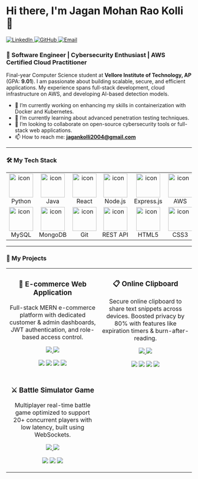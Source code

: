 # Hi there, I'm Jagan Mohan Rao Kolli 👋

<a href="https://linkedin.com/in/jagan-mohan-rao-kolli-90ab39306" target="_blank">
  <img src="https://img.shields.io/badge/LinkedIn-0077B5?style=for-the-badge&logo=linkedin&logoColor=white" alt="LinkedIn"/>
</a>
<a href="https://github.com/Jagan20278" target="_blank">
  <img src="https://img.shields.io/badge/GitHub-181717?style=for-the-badge&logo=github&logoColor=white" alt="GitHub"/>
</a>
<a href="mailto:jagankolli2004@gmail.com">
  <img src="https://img.shields.io/badge/Email-D14836?style=for-the-badge&logo=gmail&logoColor=white" alt="Email"/>
</a>

### 🚀 Software Engineer | Cybersecurity Enthusiast | AWS Certified Cloud Practitioner

Final-year Computer Science student at **Vellore Institute of Technology, AP** (GPA: **9.01**). I am passionate about building scalable, secure, and efficient applications. My experience spans full-stack development, cloud infrastructure on AWS, and developing AI-based detection models.

- 🔭 I’m currently working on enhancing my skills in containerization with Docker and Kubernetes.
- 🌱 I’m currently learning about advanced penetration testing techniques.
- 👯 I’m looking to collaborate on open-source cybersecurity tools or full-stack web applications.
- 📫 How to reach me: **jagankolli2004@gmail.com**

---

### 🛠️ My Tech Stack

<table>
  <tr>
    <td align="center" width="96">
      <img src="https://techstack-generator.vercel.app/python-icon.svg" alt="icon" width="65" height="65" />
      <br>Python
    </td>
    <td align="center" width="96">
      <img src="https://techstack-generator.vercel.app/java-icon.svg" alt="icon" width="65" height="65" />
      <br>Java
    </td>
    <td align="center" width="96">
      <img src="https://techstack-generator.vercel.app/react-icon.svg" alt="icon" width="65" height="65" />
      <br>React
    </td>
    <td align="center" width="96">
      <img src="https://techstack-generator.vercel.app/nodejs-icon.svg" alt="icon" width="65" height="65" />
      <br>Node.js
    </td>
    <td align="center" width="96">
      <img src="https://techstack-generator.vercel.app/express-icon.svg" alt="icon" width="65" height="65" />
      <br>Express.js
    </td>
     <td align="center" width="96">
      <img src="https://techstack-generator.vercel.app/aws-icon.svg" alt="icon" width="65" height="65" />
      <br>AWS
    </td>
  </tr>
  <tr>
    <td align="center" width="96">
      <img src="https://techstack-generator.vercel.app/mysql-icon.svg" alt="icon" width="65" height="65" />
      <br>MySQL
    </td>
    <td align="center" width="96">
      <img src="https://techstack-generator.vercel.app/mongodb-icon.svg" alt="icon" width="65" height="65" />
      <br>MongoDB
    </td>
    <td align="center" width="96">
        <img src="https://techstack-generator.vercel.app/git-icon.svg" alt="icon" width="65" height="65" />
        <br>Git
    </td>
    <td align="center"  width="96">
      <img src="https://techstack-generator.vercel.app/restapi-icon.svg" alt="icon" width="65" height="65" />
      <br>REST&nbsp;API
    </td>
    <td align="center" width="96">
      <img src="https://cdn.jsdelivr.net/gh/devicons/devicon/icons/html5/html5-original.svg" alt="icon" width="65" height="65" />
      <br>HTML5
    </td>
    <td align="center" width="96">
      <img src="https://cdn.jsdelivr.net/gh/devicons/devicon/icons/css3/css3-original.svg" alt="icon" width="65" height="65" />
      <br>CSS3
    </td>
  </tr>
</table>

---

### 🚀 My Projects

<table>
<tr>
<td width="50%">
<h3 align="center">🛒 E-commerce Web Application</h3>
<div align="center">
<p>Full-stack MERN e-commerce platform with dedicated customer & admin dashboards, JWT authentication, and role-based access control.</p>
<p>
<a href="https://github.com/tsnteja12/ecomweb.git" target="_blank">
<img src="https://img.shields.io/badge/Code-181717?style=for-the-badge&logo=github&logoColor=white">
</a>
<a href="https://ecomweb-frontend-eight.vercel.app/" target="_blank">
<img src="https://img.shields.io/badge/Live%20Demo-000000?style=for-the-badge&logo=vercel&logoColor=white">
</a>
</p>
<p>
<img src="https://img.shields.io/badge/React-61DAFB?style=for-the-badge&logo=react&logoColor=black">
<img src="https://img.shields.io/badge/Node.js-339933?style=for-the-badge&logo=node.js&logoColor=white">
<img src="https://img.shields.io/badge/MongoDB-47A248?style=for-the-badge&logo=mongodb&logoColor=white">
<img src="https://img.shields.io/badge/Express-000000?style=for-the-badge&logo=express&logoColor=white">
</p>
</div>
</td>

<td width="50%">
<h3 align="center">📋 Online Clipboard</h3>
<div align="center">
<p>Secure online clipboard to share text snippets across devices. Boosted privacy by 80% with features like expiration timers & burn-after-reading.</p>
<p>
<a href="https://github.com/Jagan20278/Online_Clipboard.git" target="_blank">
<img src="https://img.shields.io/badge/Code-181717?style=for-the-badge&logo=github&logoColor=white">
</a>
<a href="https://online-clipboard-one.vercel.app/" target="_blank">
<img src="https://img.shields.io/badge/Live%20Demo-000000?style=for-the-badge&logo=vercel&logoColor=white">
</a>
</p>
<p>
<img src="https://img.shields.io/badge/Node.js-339933?style=for-the-badge&logo=node.js&logoColor=white">
<img src="https://img.shields.io/badge/Express-000000?style=for-the-badge&logo=express&logoColor=white">
<img src="https://img.shields.io/badge/HTML5-E34F26?style=for-the-badge&logo=html5&logoColor=white">
<img src="https://img.shields.io/badge/CSS3-1572B6?style=for-the-badge&logo=css3&logoColor=white">
</p>
</div>
</td>
</tr>

<tr>
<td width="50%">
<h3 align="center">⚔️ Battle Simulator Game</h3>
<div align="center">
<p>Multiplayer real-time battle game optimized to support 20+ concurrent players with low latency, built using WebSockets.</p>
<p>
<a href="https://github.com/Jagan20278/Battle_Simulator_Real_time_game.git" target="_blank">
<img src="https://img.shields.io/badge/Code-181717?style=for-the-badge&logo=github&logoColor=white">
</a>
<a href="https://battle-simulator-real-time-game.vercel.app/" target="_blank">
<img src="https://img.shields.io/badge/Live%20Demo-000000?style=for-the-badge&logo=vercel&logoColor=white">
</a>
</p>
<p>
<img src="https://img.shields.io/badge/React-61DAFB?style=for-the-badge&logo=react&logoColor=black">
<img src="https://img.shields.io/badge/Socket.io-010101?style=for-the-badge&logo=socket.io&logoColor=white">
<img src="https://img.shields.io/badge/NeDB-grey?style=for-the-badge">
</p>
</div>
</td>
<td width="50%">
</td>
</tr>
</table>

